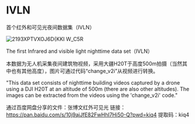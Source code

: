 # IVLN
首个红外和可见光夜间数据集（IVLN）

![2193XPTVXOJ6D{KKI W_C5R](https://github.com/user-attachments/assets/50540c24-d29b-4922-848f-e1a0f7ee476c)


The first Infrared and visible light nighttime data set（IVLN）

本数据为无人机采集夜间建筑物视频，采用大疆H20T于高度500m拍摄（当然其中也有其他高度），图片可通过代码“change_v2i”从视频进行转换。

"This data set consists of nighttime building videos captured by a drone using a DJI H20T at an altitude of 500m (there are also other altitudes). The images can be extracted from the videos using the 'change_v2i' code."

通过百度网盘分享的文件：张博文红外可见光
链接：https://pan.baidu.com/s/10j9ajJfE82FwHhI7Hi50-Q?pwd=kiq4 
提取码：kiq4
